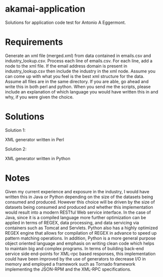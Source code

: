 akamai-application
==================

Solutions for application code test for Antonio A Eggermont.

Requirements
============

Generate an xml file (merged.xml) from data contained in emails.csv and industry_lookup.csv.
Process each line of emails.csv. For each line, add a node to the xml file. If the email address domain is present in 
industry_lookup.csv then include the industry in the xml node. Assume you can come up with what you feel is the best 
xml structure for the data. Assume all files are in the same directory. If you are able, go ahead and write this in 
both perl and python. When you send me the scripts, please include an explanation of which language you would have 
written this in and why, if you were given the choice.

Solutions
=========

Solution 1:

XML generator written in Perl

Solution 2:

XML generator written in Python


Notes
=====

Given my current experience and exposure in the industry, I would have written this in Java  or Python depending 
on the size of the datasets being consumed and produced.  However this choice will be driven by the  size of datasets 
being consumed and produced and whether this implementation would result into a modern RESTful Web service interface. 
In the case of Java, since it is a compiled language more further optimization can be applied in terms of REGEX, 
data processing, and data servicing via containers such as Tomcat and Servlets. Python also has a highly optimized 
REGEX engine that allows for compilation of REGEX in advance to speed up pattern matching operations. 
In addition, Python is a more general purpose object oriented language and emphasis on writing clean code which 
helps to maintain big and complex programs.  In terms of building back-end service side end-points for XML-rpc based 
responses, this implementation could have been improved by the use of generators to decrease I/O in memory and employed 
a framework such as Tornado framework implementing the JSON-RPM and the XML-RPC specifications.


